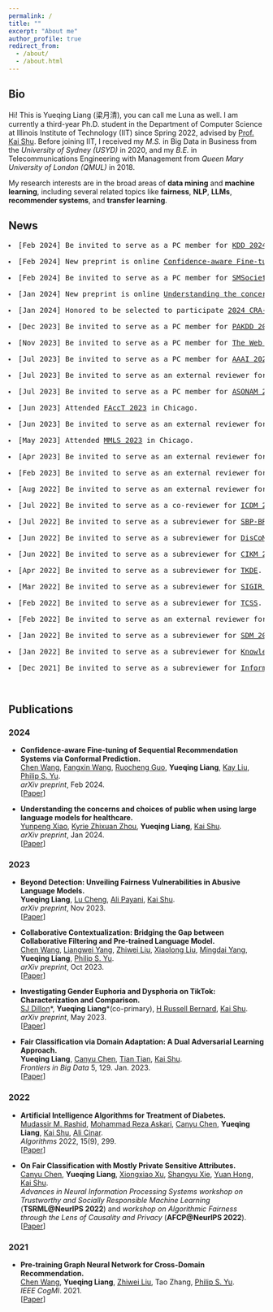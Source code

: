 ```yaml
---
permalink: /
title: ""
excerpt: "About me"
author_profile: true
redirect_from: 
  - /about/
  - /about.html
---
```

## Bio
Hi! This is Yueqing Liang (梁月清), you can call me Luna as well. I am currently a third-year Ph.D. student in the Department of Computer Science at Illinois Institute of Technology (IIT) since Spring 2022, advised by [Prof. Kai Shu](http://www.cs.iit.edu/~kshu/). Before joining IIT, I received my *M.S.* in Big Data in Business from the *University of Sydney (USYD)* in 2020, and my *B.E.* in Telecommunications Engineering with Management from *Queen Mary University of London (QMUL)* in 2018. 
<!-- You can find my [CV](http://yueqingliang1.github.io/files/Yueqing_Liang_CV.pdf) here. -->

<!--
Hi there! This is Yueqing Liang (梁月清), you can call me Luna as well. I am currently a first-year Ph.D. student in the [Department of Computer Science](https://www.iit.edu/computer-science) at [Illinois Institute of Technology (IIT)](https://www.iit.edu) since Spring 2022, advised by [Prof. Kai Shu](http://www.cs.iit.edu/~kshu/). Before joining IIT, I received my Master degree in [Big Data in Business](https://www.sydney.edu.au/handbooks/archive/2019/business_school_PG/coursework/subject_areas/big_data_business.shtml.html) from the [University of Sydney (USYD)](https://www.sydney.edu.au) in 2020, and my Bachelor degree in [Telecommunications Engineering with Management](http://eecs.qmul.ac.uk/study-abroad/joint-programme-bupt/bupt-degree-programmes/#bteml) from [Queen Mary University of London (QMUL)](https://www.qmul.ac.uk) in 2018.
-->

My research interests are in the broad areas of **data mining** and **machine learning**, including several related topics like **fairness**, **NLP**, **LLMs**, **recommender systems**, and **transfer learning**.  

<!-- \[[View My Curriculum Vitae](https://yueqingliang1.github.io/files/CV_Yingtong.pdf)\]   
 -->
<!--
-->

<!--
**<span style="color: indigo;">I am actively looking for research cooperation /summer internship positions related to machine learning fairness in United States. You can contact me via email (yliang40 AT hawk DOT iit DOT edu).</span>**
-->

## News

<div class="highlight">
  <pre>
<li>[Feb 2024] Be invited to serve as a PC member for <a href="https://kdd2024.kdd.org/">KDD 2024</a>.</li>
<li>[Feb 2024] New preprint is online <a href="https://arxiv.org/abs/2402.08976">Confidence-aware Fine-tuning of Sequential Recommendation Systems via Conformal Prediction</a>.</li>
<li>[Feb 2024] Be invited to serve as a PC member for <a href="https://socialmediaandsociety.org/">SMSociety 2024</a>.</li>
<li>[Jan 2024] New preprint is online <a href="https://arxiv.org/abs/2401.09090">Understanding the concerns and choices of public when using large language models for healthcare</a>.</li>
<li>[Jan 2024] Honored to be selected to participate <a href="https://web.cvent.com/event/af32de64-9853-4aff-a0c9-b0dc590dd1e8/summary">2024 CRA-WP Grad Cohort for Women</a>. Looking forward to meet you in April in Minneapolis!</li>
<li>[Dec 2023] Be invited to serve as a PC member for <a href="https://pakdd2024.org/">PAKDD 2024</a>.</li>
<li>[Nov 2023] Be invited to serve as a PC member for <a href="https://www2024.thewebconf.org/">The Web Conference 2024</a>.</li>
<li>[Jul 2023] Be invited to serve as a PC member for <a href="https://aaai.org/aaai-conference/">AAAI 2024</a>.</li>
<li>[Jul 2023] Be invited to serve as an external reviewer for <a href="https://www.cloud-conf.net/icdm2023/">ICDM 2023</a>.</li>
<li>[Jul 2023] Be invited to serve as a PC member for <a href="https://asonam.cpsc.ucalgary.ca/2023/index.html//">ASONAM 2023</a>.</li>
<li>[Jun 2023] Attended <a href="https://facctconference.org/2023/">FAccT 2023</a> in Chicago.</li>
<li>[Jun 2023] Be invited to serve as an external reviewer for <a href="https://uobevents.eventsair.com/cikm2023//">CIKM 2023</a>.</li>
<li>[May 2023] Attended <a href="https://www.midwest-ml.org/2023/">MMLS 2023</a> in Chicago.</li>
<li>[Apr 2023] Be invited to serve as an external reviewer for <a href="https://2023.ecmlpkdd.org/">ECML PKDD 2023</a>.</li>
<li>[Feb 2023] Be invited to serve as an external reviewer for <a href="https://sigir.org/sigir2023/">SIGIR 2023</a>.</li>
<li>[Aug 2022] Be invited to serve as an external reviewer for <a href="https://www.wsdm-conference.org/2022/">WSDM 2022</a>.</li>
<li>[Jul 2022] Be invited to serve as a co-reviewer for <a href="https://icdm22.cse.usf.edu//">ICDM 2022</a>.</li>
<li>[Jul 2022] Be invited to serve as a subreviewer for <a href="http://sbp-brims.org/2022//">SBP-BRiMS 2022</a>.</li>
<li>[Jun 2022] Be invited to serve as a subreviewer for <a href="https://sites.google.com/nyu.edu/discoml/home/">DisCoML 2022</a>.</li>
<li>[Jun 2022] Be invited to serve as a subreviewer for <a href="https://www.cikm2022.org/">CIKM 2022</a>.</li>
<li>[Apr 2022] Be invited to serve as a subreviewer for <a href="https://www.computer.org/csdl/journal/tk/">TKDE</a>.</li>
<li>[Mar 2022] Be invited to serve as a subreviewer for <a href="https://sigir.org/sigir2022//">SIGIR 2022</a>.</li>
<li>[Feb 2022] Be invited to serve as a subreviewer for <a href="https://ieeexplore.ieee.org/xpl/aboutJournal.jsp?punumber=6570650/">TCSS</a>.</li>
<li>[Feb 2022] Be invited to serve as an external reviewer for <a href="https://www.kdd.org/kdd2022//">KDD 2022</a>.</li>
<li>[Jan 2022] Be invited to serve as a subreviewer for <a href="https://www.siam.org/conferences/cm/conference/sdm22/">SDM 2022</a>.</li>
<li>[Jan 2022] Be invited to serve as a subreviewer for <a href="https://www.sciencedirect.com/journal/knowledge-based-systems/">Knowledge-Based Systems</a>.</li>
<li>[Dec 2021] Be invited to serve as a subreviewer for <a href="https://www.sciencedirect.com/journal/information-and-management/">Information & Management</a>.</li>
  </pre>
</div>


 

## Publications
### 2024
  * **Confidence-aware Fine-tuning of Sequential Recommendation Systems via Conformal Prediction.**  
  [Chen Wang](https://scholar.google.com/citations?user=9xS58ucAAAAJ&hl=en), [Fangxin Wang](https://fangxin-wang.github.io/), [Ruocheng Guo](https://scholar.google.com/citations?user=8Nuj8NwAAAAJ), **Yueqing Liang**, [Kay Liu](https://kayzliu.com/), [Philip S. Yu](https://scholar.google.com/citations?user=D0lL1r0AAAAJ&hl=en).  
  *arXiv preprint*, Feb 2024.  
\[[Paper](https://arxiv.org/abs/2402.08976)\]

  * **Understanding the concerns and choices of public when using large language models for healthcare.**  
  [Yunpeng Xiao](https://24yearsoldstudent.github.io/), [Kyrie Zhixuan Zhou](https://kyriezz.com/), **Yueqing Liang**, [Kai Shu](http://www.cs.iit.edu/~kshu/).  
  *arXiv preprint*, Jan 2024.   
\[[Paper](https://arxiv.org/abs/2401.09090)\]



### 2023
  * **Beyond Detection: Unveiling Fairness Vulnerabilities in Abusive Language Models.**  
  **Yueqing Liang**, [Lu Cheng](https://lcheng.org/), [Ali Payani](https://scholar.google.com/citations?user=9rHwD8wAAAAJ&hl=en), [Kai Shu](http://www.cs.iit.edu/~kshu/).  
  *arXiv preprint*, Nov 2023.  
\[[Paper](https://arxiv.org/abs/2311.09428)\]

  * **Collaborative Contextualization: Bridging the Gap between Collaborative Filtering and Pre-trained Language Model.**  
  [Chen Wang](https://scholar.google.com/citations?user=9xS58ucAAAAJ&hl=en), [Liangwei Yang](https://yangliangwei.github.io/), [Zhiwei Liu](https://sites.google.com/view/zhiwei-jim), [Xiaolong Liu](https://scholar.google.com/citations?user=ooBkvK4AAAAJ&hl=en), [Mingdai Yang](https://scholar.google.com/citations?user=1h0mbWoAAAAJ&hl=zh-CN), **Yueqing Liang**, [Philip S. Yu](https://scholar.google.com/citations?user=D0lL1r0AAAAJ&hl=en).  
  *arXiv preprint*, Oct 2023.  
\[[Paper](https://arxiv.org/abs/2310.09400)\]

  * **Investigating Gender Euphoria and Dysphoria on TikTok: Characterization and Comparison.**  
  [SJ Dillon](https://anthropology.emory.edu/people/grad_bios/dillon-sj.html)\*, **Yueqing Liang**\*(co-primary), [H Russell Bernard](https://hrussellbernard.com/), [Kai Shu](http://www.cs.iit.edu/~kshu/).  
  *arXiv preprint*, May 2023.  
\[[Paper](https://arxiv.org/abs/2305.19552)\]

  * **Fair Classification via Domain Adaptation: A Dual Adversarial Learning Approach.**  
  **Yueqing Liang**, [Canyu Chen](https://canyuchen.com/), [Tian Tian](https://www.linkedin.com/in/tian-tian-3b0a9bb0/), [Kai Shu](http://www.cs.iit.edu/~kshu/).  
  *Frontiers in Big Data* 5, 129. Jan. 2023.  
\[[Paper](https://www.frontiersin.org/articles/10.3389/fdata.2022.1049565/full?&utm_source=Email_to_authors_&utm_medium=Email&utm_content=T1_11.5e1_author&utm_campaign=Email_publication&field=&journalName=Frontiers_in_Big_Data&id=1049565)\]




### 2022
  * **Artificial Intelligence Algorithms for Treatment of Diabetes.**  
  [Mudassir M. Rashid](https://scholar.google.com/citations?user=F3OZmPoAAAAJ&hl=en), [Mohammad Reza Askari](https://scholar.google.com/citations?user=njl6K6VfGlAC&hl=en), [Canyu Chen](https://canyuchen.com/), **Yueqing Liang**, [Kai Shu](http://www.cs.iit.edu/~kshu/), [Ali Cinar](https://sites.google.com/iit.edu/ali-cinar).  
  *Algorithms* 2022, 15(9), 299.  
\[[Paper](https://www.mdpi.com/1999-4893/15/9/299)\]

  * **On Fair Classification with Mostly Private Sensitive Attributes.**  
  [Canyu Chen](https://canyuchen.com/), **Yueqing Liang**, [Xiongxiao Xu](https://xiongxiaoxu.github.io/), [Shangyu Xie](https://scholar.google.com/citations?user=fZXYI2wAAAAJ&hl=en), [Yuan Hong](https://yhongcs.github.io/index.html), [Kai Shu](http://www.cs.iit.edu/~kshu/).  
  *Advances in Neural Information Processing Systems workshop on Trustworthy and Socially Responsible Machine Learning* (**TSRML@NeurIPS 2022**) and *workshop on Algorithmic Fairness through the Lens of Causality and Privacy* (**AFCP@NeurIPS 2022**).  
\[[Paper](https://arxiv.org/abs/2207.08336)\]
<!-- *Advances in Neural Information Processing Systems(NeurIPS), Workshop*, 2022.   -->



### 2021
  * **Pre-training Graph Neural Network for Cross-Domain Recommendation.**  
  [Chen Wang](https://scholar.google.com/citations?user=9xS58ucAAAAJ&hl=en), **Yueqing Liang**, [Zhiwei Liu](https://sites.google.com/view/zhiwei-jim), Tao Zhang, [Philip S. Yu](https://scholar.google.com/citations?user=D0lL1r0AAAAJ&hl=en).  
  *IEEE CogMI*. 2021.  
\[[Paper](https://arxiv.org/abs/2111.08268)\]


